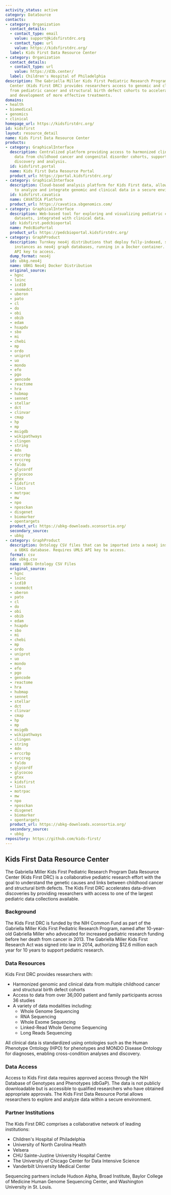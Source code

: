 ```yaml
---
activity_status: active
category: DataSource
contacts:
- category: Organization
  contact_details:
  - contact_type: email
    value: support@kidsfirstdrc.org
  - contact_type: url
    value: https://kidsfirstdrc.org/
  label: Kids First Data Resource Center
- category: Organization
  contact_details:
  - contact_type: url
    value: https://d3b.center/
  label: Children's Hospital of Philadelphia
description: The Gabriella Miller Kids First Pediatric Research Program Data Resource
  Center (Kids First DRC) provides researchers access to genomic and clinical data
  from pediatric cancer and structural birth defect cohorts to accelerate discovery
  and development of more effective treatments.
domains:
- health
- biomedical
- genomics
- clinical
homepage_url: https://kidsfirstdrc.org/
id: kidsfirst
layout: resource_detail
name: Kids First Data Resource Center
products:
- category: GraphicalInterface
  description: Centralized platform providing access to harmonized clinical and genomic
    data from childhood cancer and congenital disorder cohorts, supporting cohort
    discovery and analysis.
  id: kidsfirst.portal
  name: Kids First Data Resource Portal
  product_url: https://portal.kidsfirstdrc.org/
- category: GraphicalInterface
  description: Cloud-based analysis platform for Kids First data, allowing researchers
    to analyze and integrate genomic and clinical data in a secure environment.
  id: kidsfirst.cavatica
  name: CAVATICA Platform
  product_url: https://cavatica.sbgenomics.com/
- category: GraphicalInterface
  description: Web-based tool for exploring and visualizing pediatric cancer genomic
    datasets, integrated with clinical data.
  id: kidsfirst.pedcbioportal
  name: PedcBioPortal
  product_url: https://pedcbioportal.kidsfirstdrc.org/
- category: GraphProduct
  description: Turnkey neo4j distributions that deploy fully-indexed, standalone UBKG
    instances as neo4j graph databases, running in a Docker container. Requires UMLS
    API key to access.
  dump_format: neo4j
  id: ubkg.neo4j
  name: UBKG Neo4j Docker Distribution
  original_source:
  - hgnc
  - loinc
  - icd10
  - snomedct
  - uberon
  - pato
  - cl
  - do
  - obi
  - obib
  - edam
  - hsapdv
  - sbo
  - mi
  - chebi
  - mp
  - ordo
  - uniprot
  - uo
  - mondo
  - efo
  - pgo
  - gencode
  - reactome
  - hra
  - hubmap
  - sennet
  - stellar
  - dct
  - clinvar
  - cmap
  - hp
  - mp
  - msigdb
  - wikipathways
  - clingen
  - string
  - 4dn
  - erccrbp
  - erccreg
  - faldo
  - glycordf
  - glycocoo
  - gtex
  - kidsfirst
  - lincs
  - motrpac
  - mw
  - npo
  - nposckan
  - disgenet
  - biomarker
  - opentargets
  product_url: https://ubkg-downloads.xconsortia.org/
  secondary_source:
  - ubkg
- category: GraphProduct
  description: Ontology CSV files that can be imported into a neo4j instance to create
    a UBKG database. Requires UMLS API key to access.
  format: csv
  id: ubkg.csv
  name: UBKG Ontology CSV Files
  original_source:
  - hgnc
  - loinc
  - icd10
  - snomedct
  - uberon
  - pato
  - cl
  - do
  - obi
  - obib
  - edam
  - hsapdv
  - sbo
  - mi
  - chebi
  - mp
  - ordo
  - uniprot
  - uo
  - mondo
  - efo
  - pgo
  - gencode
  - reactome
  - hra
  - hubmap
  - sennet
  - stellar
  - dct
  - clinvar
  - cmap
  - hp
  - mp
  - msigdb
  - wikipathways
  - clingen
  - string
  - 4dn
  - erccrbp
  - erccreg
  - faldo
  - glycordf
  - glycocoo
  - gtex
  - kidsfirst
  - lincs
  - motrpac
  - mw
  - npo
  - nposckan
  - disgenet
  - biomarker
  - opentargets
  product_url: https://ubkg-downloads.xconsortia.org/
  secondary_source:
  - ubkg
repository: https://github.com/kids-first/
---
```

## Kids First Data Resource Center

The Gabriella Miller Kids First Pediatric Research Program Data Resource Center (Kids First DRC) is a collaborative pediatric research effort with the goal to understand the genetic causes and links between childhood cancer and structural birth defects. The Kids First DRC accelerates data-driven discoveries by providing researchers with access to one of the largest pediatric data collections available.

### Background

The Kids First DRC is funded by the NIH Common Fund as part of the Gabriella Miller Kids First Pediatric Research Program, named after 10-year-old Gabriella Miller who advocated for increased pediatric research funding before her death from cancer in 2013. The Gabriella Miller Kids First Research Act was signed into law in 2014, authorizing $12.6 million each year for 10 years to support pediatric research.

### Data Resources

Kids First DRC provides researchers with:

- Harmonized genomic and clinical data from multiple childhood cancer and structural birth defect cohorts
- Access to data from over 36,000 patient and family participants across 36 studies
- A variety of data modalities including:
  - Whole Genome Sequencing
  - RNA Sequencing
  - Whole Exome Sequencing
  - Linked-Read Whole Genome Sequencing
  - Long Reads Sequencing

All clinical data is standardized using ontologies such as the Human Phenotype Ontology (HPO) for phenotypes and MONDO Disease Ontology for diagnoses, enabling cross-condition analyses and discovery.

### Data Access

Access to Kids First data requires approved access through the NIH Database of Genotypes and Phenotypes (dbGaP). The data is not publicly downloadable but is accessible to qualified researchers who have obtained appropriate approvals. The Kids First Data Resource Portal allows researchers to explore and analyze data within a secure environment.

### Partner Institutions

The Kids First DRC comprises a collaborative network of leading institutions:

- Children's Hospital of Philadelphia
- University of North Carolina Health
- Velsera
- CHU Sainte-Justine University Hospital Centre
- The University of Chicago Center for Data Intensive Science
- Vanderbilt University Medical Center

Sequencing partners include Hudson Alpha, Broad Institute, Baylor College of Medicine Human Genome Sequencing Center, and Washington University in St. Louis.